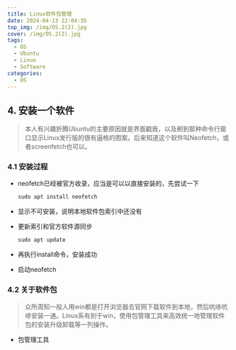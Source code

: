 ```yaml
---
title: Linux软件包管理
date: 2024-04-13 22:04:35
top_img: /img/OS.2(2).jpg
cover: /img/OS.2(2).jpg
tags:
  - OS
  - Ubuntu
  - Linux
  - Software
categories: 
  - OS
---
```


## 4. 安装一个软件

> 本人有兴趣折腾Ubuntu的主要原因就是界面戳我，以及刷到那种命令行窗口显示Linux发行版的很有逼格的图案。后来知道这个软件叫Neofetch，或者screenfetch也可以。

### 4.1 安装过程

* neofetch已经被官方收录，应当是可以以直接安装的，先尝试一下

  ```powershell
  sudo apt install neofetch
  ```

* 显示不可安装，说明本地软件包索引中还没有

* 更新索引和官方软件源同步

  ```powershell
  sudo apt update
  ```

* 再执行install命令，安装成功
* 启动neofetch

### 4.2 关于软件包

> 众所周知一般人用win都是打开浏览器去官网下载软件到本地，然后吭哧吭哧安装一通。Linux系有别于win，使用包管理工具来高效统一地管理软件包的安装升级卸载等一列操作。

* 包管理工具

  































